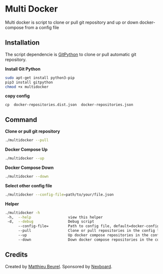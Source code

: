 # Multi Docker

Multi docker is script to clone or pull git repository and up or down docker-compose from a config file

## Installation

The script dependencie is [GitPython](https://gitpython.readthedocs.io/en/stable/) to clone or pull automatic git repository.

**Install Git Python**
```bash
sudo apt-get install python3-pip
pip3 install gitpython
chmod +x multidocker
```

**copy config**
```
cp  docker-repositories.dist.json  docker-repositories.json
```

## Command

**Clone or pull git repository**
```bash
./multidocker --pull
```

**Docker Compose Up**
```bash
./multidocker --up
```

**Docker Compose Down**
```bash
./multidocker --down
```

**Select other config file**
```bash
./multidocker --config-file=path/to/your/file.json
```

**Helper**
```bash
./multidocker -h
 -h,  --help                 view this helper
 -d,  --debug                Debug script
      --config-file=         Path to config file, default=docker-config.yml
      --pull                 Clone or pull repositories in the config file
      --up                   Up docker compose repositories in the config file
      --down                 Down docker compose repositories in the config file
```





## Credits

Created by [Matthieu Beurel](https://www.mbeurel.com). Sponsored by [Nexboard](https://www.nexboard.fr).